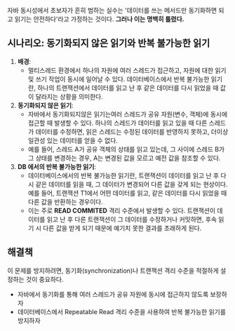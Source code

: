 자바 동시성에서 초보자가 흔히 범하는 실수는 '데이터를 쓰는 메서드만 동기화하면 되고 읽기는 안전하다'라고 가정하는 것이다. **그러나 이는 명백히 틀렸다.**

## 시나리오: 동기화되지 않은 읽기와 반복 불가능한 읽기
1. **배경**:
	- 멀티스레드 환경에서 하나의 자원에 여러 스레드가 접근하고, 자원에 대한 읽기 및 쓰기 작업이 동시에 일어날 수 있다. 데이터베이스에서 반복 불가능한 읽기란, 하나의 트랜잭션에서 데이터를 읽고 난 후 같은 데이터를 다시 읽었을 때 값이 달라지는 상황을 의미한다.
2. **동기화되지 않은 읽기**:
	- 자바에서 동기화되지않은 읽기는여러 스레드가 공유 자원(변수, 객체)에 동시에 접근할 때 발생할 수 있다. 하나의 스레드가 데이터를 읽고 있을 때 다른 스레드가 데이터를 수정하면, 읽은 스레드는 수정된 데이터를 반영하지 못하고, 더이상 일관성 있는 데이터를 얻을 수 없다.
	- 예를 들어, 스레드 A가 공유 객체의 상태를 읽고 있는데, 그 사이에 스레드 B가 그 상태를 변경하는 경우, A는 변경된 값을 모르고 예전 값을 참조할 수 있다.
3. **DB 에서의 반복 불가능한 읽기**:
	- 데이터베이스에서의 반복 불가능한 읽기란, 트랜잭션이 데이터를 읽고 난 후 다시 같은 데이터를 읽을 때, 그 데이터가 변경되어 다른 값을 갖게 되는 현상이다. 예를 들어, 트랜잭션 T1에서 어떤 데이터를 읽고, 같은 데이터를 다시 읽었을 때 다른 값을 반환하는 경우이다.
	- 이는 주로 **READ COMMITED** 격리 수준에서 발생할 수 있다. 트랜잭션이 데이터를 읽고 난 후 다른 트랜잭션이 그 데이터를 수정하거나 커밋하면, 후속 읽기 시 다른 값을 받게 되기 때문에 예기치 못한 결과를 초래하게 된다.
## 해결책
이 문제를 방지하려면, 동기화(synchronization)나 트랜잭션 격리 수준을 적절하게 설정하는 것이 중요하다.
- 자바에서 동기화를 통해 여러 스레드가 공유 자원에 동시에 접근하지 않도록 보장하자
- 데이터베이스에서 Repeatable Read 격리 수준을 사용하여 반복 불가능한 읽기를 방지하자